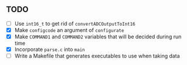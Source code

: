 
## TODO

- [ ] Use `int16_t` to get rid of `convertADCOutputToInt16`
- [x] Make `configcode` an argument of `configurate`
- [x] Make `COMMAND1` and `COMMAND2` variables that will be decided during run time
- [x] Incorporate `parse.c` into `main`
- [ ] Write a Makefile that generates executables to use when taking data
